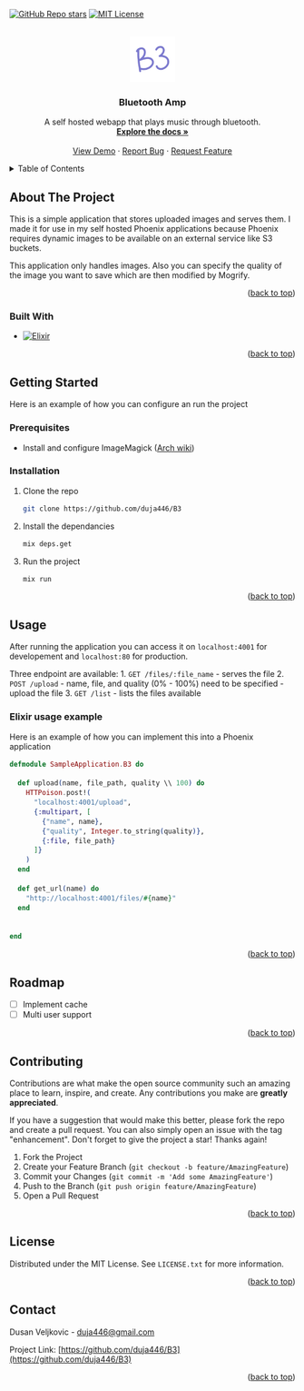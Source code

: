 <a name="readme-top"></a>

[![GitHub Repo stars][stars-shield]][stars-url]
[![MIT License][license-shield]][license-url]


<!-- PROJECT LOGO -->
<br />
<div align="center">
  <a href="https://github.com/duja446/B3">
    <img src="images/logo.png" alt="Logo" width="80" height="80">
  </a>

<h3 align="center">Bluetooth Amp</h3>

  <p align="center">
    A self hosted webapp that plays music through bluetooth.
    <br />
    <a href="https://github.com/duja446/B3"><strong>Explore the docs »</strong></a>
    <br />
    <br />
    <a href="https://github.com/duja446/B3">View Demo</a>
    ·
    <a href="https://github.com/duja446/B3/issues">Report Bug</a>
    ·
    <a href="https://github.com/duja446/B3/issues">Request Feature</a>
  </p>
</div>



<!-- TABLE OF CONTENTS -->
<details>
  <summary>Table of Contents</summary>
  <ol>
    <li>
      <a href="#about-the-project">About The Project</a>
      <ul>
        <li><a href="#built-with">Built With</a></li>
      </ul>
    </li>
    <li>
      <a href="#getting-started">Getting Started</a>
      <ul>
        <li><a href="#prerequisites">Prerequisites</a></li>
        <li><a href="#installation">Installation</a></li>
      </ul>
    </li>
    <li><a href="#usage">Usage</a></li>
    <li><a href="#roadmap">Roadmap</a></li>
    <li><a href="#contributing">Contributing</a></li>
    <li><a href="#license">License</a></li>
    <li><a href="#contact">Contact</a></li>
    <li><a href="#acknowledgments">Acknowledgments</a></li>
  </ol>
</details>



<!-- ABOUT THE PROJECT -->
## About The Project

This is a simple application that stores uploaded images and serves them. I made it for use in my self hosted Phoenix applications because Phoenix requires dynamic images to be available on an external service like S3 buckets. 

This application only handles images. Also you can specify the quality of the image you want to save which are then modified by Mogrify.
<p align="right">(<a href="#readme-top">back to top</a>)</p>



### Built With

* [![Elixir][Elixir]][Elixir-url]

<p align="right">(<a href="#readme-top">back to top</a>)</p>



<!-- GETTING STARTED -->
## Getting Started

Here is an example of how you can configure an run the project

### Prerequisites

* Install and configure ImageMagick ([Arch wiki](https://wiki.archlinux.org/title/ImageMagick))

### Installation

1. Clone the repo
    ```sh
    git clone https://github.com/duja446/B3
    ```
2. Install the dependancies 
    ```sh
    mix deps.get
    ```
4. Run the project
    ```sh
    mix run
    ```

<p align="right">(<a href="#readme-top">back to top</a>)</p>


<!-- USAGE EXAMPLES -->
## Usage

After running the application you can access it on `localhost:4001` for developement and `localhost:80` for production.

Three endpoint are available:
    1. `GET /files/:file_name` - serves the file
    2. `POST /upload` - name, file, and quality (0% - 100%) need to be specified - upload the file
    3. `GET /list` - lists the files available

### Elixir usage example

Here is an example of how you can implement this into a Phoenix application

```elixir
defmodule SampleApplication.B3 do

  def upload(name, file_path, quality \\ 100) do
    HTTPoison.post!(
      "localhost:4001/upload", 
      {:multipart, [
        {"name", name},
        {"quality", Integer.to_string(quality)},
        {:file, file_path}
      ]}
    )
  end

  def get_url(name) do
    "http://localhost:4001/files/#{name}"
  end

  
end
```
<p align="right">(<a href="#readme-top">back to top</a>)</p>



<!-- ROADMAP -->
## Roadmap

- [ ] Implement cache
- [ ] Multi user support

<p align="right">(<a href="#readme-top">back to top</a>)</p>


<!-- CONTRIBUTING -->
## Contributing

Contributions are what make the open source community such an amazing place to learn, inspire, and create. Any contributions you make are **greatly appreciated**.

If you have a suggestion that would make this better, please fork the repo and create a pull request. You can also simply open an issue with the tag "enhancement".
Don't forget to give the project a star! Thanks again!

1. Fork the Project
2. Create your Feature Branch (`git checkout -b feature/AmazingFeature`)
3. Commit your Changes (`git commit -m 'Add some AmazingFeature'`)
4. Push to the Branch (`git push origin feature/AmazingFeature`)
5. Open a Pull Request

<p align="right">(<a href="#readme-top">back to top</a>)</p>



<!-- LICENSE -->
## License

Distributed under the MIT License. See `LICENSE.txt` for more information.

<p align="right">(<a href="#readme-top">back to top</a>)</p>



<!-- CONTACT -->
## Contact

Dusan Veljkovic - duja446@gmail.com

Project Link: [https://github.com/duja446/B3](https://github.com/duja446/B3)

<p align="right">(<a href="#readme-top">back to top</a>)</p>


<!-- MARKDOWN LINKS & IMAGES -->
<!-- https://www.markdownguide.org/basic-syntax/#reference-style-links -->
[stars-shield]: https://img.shields.io/github/stars/duja446/B3.svg?style=for-the-badge
[stars-url]: https://github.com/duja446/duja446/stargazers
[license-shield]: https://img.shields.io/github/license/duja446/B3.svg?style=for-the-badge
[license-url]: https://github.com/duja446/B3/blob/master/LICENSE.txt

[Elixir]: https://img.shields.io/badge/elixir-%234B275F.svg?style=for-the-badge&logo=elixir&logoColor=white
[Elixir-url]: https://elixir-lang.org/

